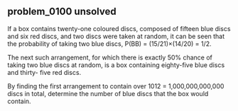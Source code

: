 ## problem_0100 unsolved
If a box contains twenty-one coloured discs, composed of fifteen blue discs
and six red discs, and two discs were taken at random, it can be seen that the
probability of taking two blue discs, P(BB) = (15/21)×(14/20) = 1/2.

The next such arrangement, for which there is exactly 50% chance of taking two
blue discs at random, is a box containing eighty-five blue discs and thirty-
five red discs.

By finding the first arrangement to contain over 1012 = 1,000,000,000,000
discs in total, determine the number of blue discs that the box would contain.

